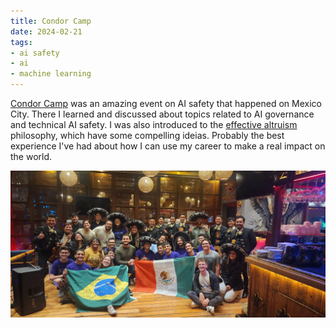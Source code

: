 ```yaml
---
title: Condor Camp
date: 2024-02-21
tags:
- ai safety
- ai
- machine learning
---
```


[Condor Camp](condor.camp) was an amazing event on AI safety that happened on Mexico City. There I learned and discussed about topics related to AI governance and technical AI safety. I was also introduced to the [effective altruism](effectivealtruism.org) philosophy, which have some compelling ideias. Probably the best experience I've had about how I can use my career to make a real impact on the world.

![Photo of the participants](photo.webp "Photo of the participants (and some awesome mariachis! :mexico:)")
